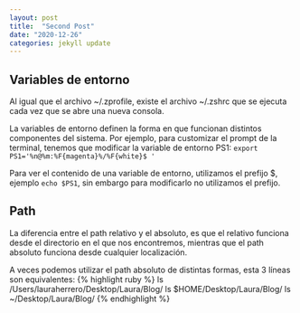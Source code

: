 ```yaml
---
layout: post
title:  "Second Post"
date: "2020-12-26"
categories: jekyll update
---
```


## Variables de entorno
Al igual que el archivo ~/.zprofile, existe el archivo ~/.zshrc que se ejecuta cada vez que se abre una nueva consola.

La variables de entorno definen la forma en que funcionan distintos componentes del sistema. Por ejemplo, para customizar el prompt de la terminal, tenemos que modificar la variable de entorno PS1:
`export PS1='%n@%m:%F{magenta}%/%F{white}$ '`

Para ver el contenido de una variable de entorno, utilizamos el prefijo $, ejemplo `echo $PS1`, sin embargo para modificarlo no utilizamos el prefijo.

## Path
La diferencia entre el path relativo y el absoluto, es que el relativo funciona desde el directorio en el que nos encontremos, mientras que el path absoluto funciona desde cualquier localización.

A veces podemos utilizar el path absoluto de distintas formas, esta 3 líneas son equivalentes:
{% highlight ruby %}
ls /Users/lauraherrero/Desktop/Laura/Blog/
ls $HOME/Desktop/Laura/Blog/
ls ~/Desktop/Laura/Blog/
{% endhighlight %}
